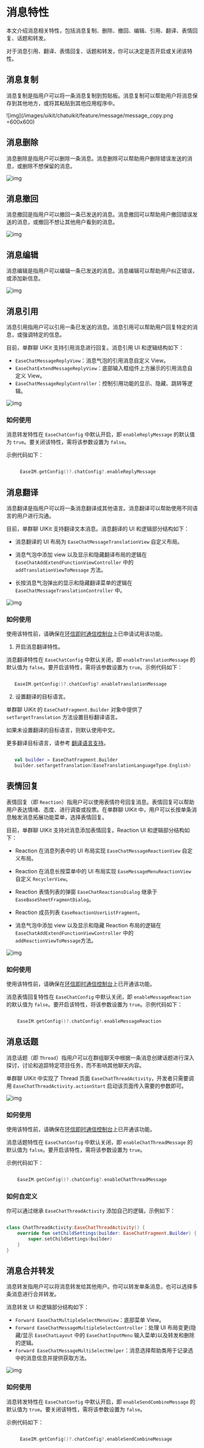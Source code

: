 # 消息特性

<Toc />

本文介绍消息相关特性，包括消息复制、删除、撤回、编辑、引用、翻译、表情回复、话题和转发。

对于消息引用、翻译、表情回复、话题和转发，你可以决定是否开启或关闭该特性。

## 消息复制

消息复制是指用户可以将一条消息复制到剪贴板。消息复制可以帮助用户将消息保存到其他地方，或将其粘贴到其他应用程序中。

![img](/images/uikit/chatuikit/feature/message/message_copy.png =600x600) 

## 消息删除	

消息删除是指用户可以删除一条消息。消息删除可以帮助用户删除错误发送的消息，或删除不想保留的消息。

![img](/images/uikit/chatuikit/feature/message/message_delete.png) 

## 消息撤回

消息撤回是指用户可以撤回一条已发送的消息。消息撤回可以帮助用户撤回错误发送的消息，或撤回不想让其他用户看到的消息。

![img](/images/uikit/chatuikit/feature/message/message_recall.png) 

## 消息编辑

消息编辑是指用户可以编辑一条已发送的消息。消息编辑可以帮助用户纠正错误，或添加新信息。

![img](/images/uikit/chatuikit/feature/message/message_edit.png) 

## 消息引用	

消息引用指用户可以引用一条已发送的消息。消息引用可以帮助用户回复特定的消息，或强调特定的信息。

目前，单群聊 UIKit 支持引用消息进行回复。消息引用 UI 和逻辑结构如下：
- `EaseChatMessageReplyView`：消息气泡的引用消息自定义 View。
- `EaseChatExtendMessageReplyView`：底部输入框组件上方展示的引用消息自定义 View。
- `EaseChatMessageReplyController`：控制引用功能的显示、隐藏、跳转等逻辑。

![img](/images/uikit/chatuikit/feature/message/message_reply.png) 

### 如何使用

消息转发特性在 `EaseChatConfig` 中默认开启，即 `enableReplyMessage` 的默认值为 `true`。要关闭该特性，需将该参数设置为 `false`。

示例代码如下：

```kotlin

	 EaseIM.getConfig()?.chatConfig?.enableReplyMessage

```

## 消息翻译

消息翻译是指用户可以将一条消息翻译成其他语言。消息翻译可以帮助使用不同语言的用户进行沟通。

目前，单群聊 UIKit 支持翻译文本消息。消息翻译的 UI 和逻辑部分结构如下：

- 消息翻译的 UI 布局为 `EaseChatMessageTranslationView` 自定义布局。

- 消息气泡中添加 view 以及显示和隐藏翻译布局的逻辑在 `EaseChatAddExtendFunctionViewController` 中的 `addTranslationViewToMessage` 方法。

- 长按消息气泡弹出的显示和隐藏翻译菜单的逻辑在 `EaseChatMessageTranslationController` 中。

![img](/images/uikit/chatuikit/feature/message/message_translate.png) 

### 如何使用

使用该特性前，请确保在[环信即时通信控制台](https://console.easemob.com/user/login)上已申请试用该功能。

1. 开启消息翻译特性。

消息翻译特性在 `EaseChatConfig` 中默认关闭，即 `enableTranslationMessage` 的默认值为 `false`。要开启该特性，需将该参数设置为 `true`。示例代码如下：

```kotlin

   EaseIM.getConfig()?.chatConfig?.enableTranslationMessage

```

2. 设置翻译的目标语言。

单群聊 UiKit 的 `EaseChatFragment.Builder` 对象中提供了 `setTargetTranslation` 方法设置目标翻译语言。

如果未设置翻译的目标语言，则默认使用中文。

更多翻译目标语言，请参考 [翻译语言支持](https://learn.microsoft.com/zh-cn/azure/ai-services/translator/language-support)。

```kotlin

   val builder = EaseChatFragment.Builder
   builder.setTargetTranslation(EaseTranslationLanguageType.English)

```

## 表情回复

表情回复（即 `Reaction`）指用户可以使用表情符号回复消息。表情回复可以帮助用户表达情绪、态度、进行调查或投票。在单群聊 UIKit 中，用户可以长按单条消息触发消息拓展功能菜单，选择表情回复。

目前，单群聊 UIKit 支持对消息添加表情回复。Reaction UI 和逻辑部分结构如下：

- Reaction 在消息列表中的 UI 布局实现 `EaseChatMessageReactionView` 自定义布局。

- Reaction 在消息长按菜单中的 UI 布局实现 `EaseMessageMenuReactionView` 自定义 `RecyclerView`。

- Reaction 表情列表的弹窗 `EaseChatReactionsDialog` 继承于` EaseBaseSheetFragmentDialog`。

- Reaction 成员列表 `EaseReactionUserListFragment`。

- 消息气泡中添加 view 以及显示和隐藏 Reaction 布局的逻辑在 `EaseChatAddExtendFunctionViewController` 中的 `addReactionViewToMessage`方法。

![img](/images/uikit/chatuikit/feature/message/message_reactions.png) 

### 如何使用

使用该特性前，请确保在[环信即时通信控制台](https://console.easemob.com/user/login)上已开通该功能。

消息表情回复特性在 `EaseChatConfig` 中默认关闭，即 `enableMessageReaction` 的默认值为 `false`。要开启该特性，将该参数设置为 `true`。示例代码如下：

```kotlin

    EaseIM.getConfig()?.chatConfig?.enableMessageReaction

```

## 消息话题

消息话题（即 `Thread`）指用户可以在群组聊天中根据一条消息创建话题进行深入探讨，讨论和追踪特定项目任务，而不影响其他聊天内容。

单群聊 UIKit 中实现了 Thread 页面 `EaseChatThreadActivity`，开发者只需要调用 `EaseChatThreadActivity.actionStart` 启动该页面传入需要的参数即可。

![img](/images/uikit/chatuikit/feature/message/message_thread.png) 

### 如何使用

使用该特性前，请确保在[环信即时通信控制台](https://console.easemob.com/user/login)上已开通该功能。

消息话题特性在 `EaseChatConfig` 中默认关闭，即 `enableChatThreadMessage` 的默认值为 `false`。要开启该特性，需将该参数设置为 `true`。

示例代码如下：

```kotlin

    EaseIM.getConfig()?.chatConfig?.enableChatThreadMessage

```

### 如何自定义

你可以通过继承 `EaseChatThreadActivity` 添加自己的逻辑，示例如下：

```kotlin

class ChatThreadActivity:EaseChatThreadActivity() {
    override fun setChildSettings(builder: EaseChatFragment.Builder) {
        super.setChildSettings(builder)
    }
}

```

## 消息合并转发

消息转发指用户可以将消息转发给其他用户。你可以转发单条消息，也可以选择多条消息进行合并转发。

消息转发 UI 和逻辑部分结构如下：

- `Forward EaseChatMultipleSelectMenuView`：底部菜单 View。
- `Forward EaseChatMessageMultipleSelectController`：处理 UI 布局变更(隐藏/显示 `EaseChatLayout` 中的 `EaseChatInputMenu` 输入菜单)以及转发和删除的逻辑。
- `Forward EaseChatMessageMultiSelectHelper`：消息选择帮助类用于记录选中的消息信息并提供获取方法。

![img](/images/uikit/chatuikit/feature/message/message_forward.png) 

### 如何使用

消息转发特性在 `EaseChatConfig` 中默认开启，即 `enableSendCombineMessage` 的默认值为 `true`。要关闭该特性，需将该参数设置为 `false`。

示例代码如下：

```kotlin

	 EaseIM.getConfig()?.chatConfig?.enableSendCombineMessage

```







